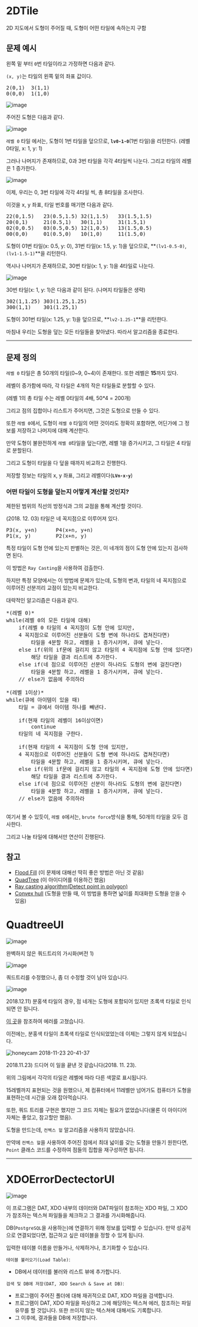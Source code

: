 # 2DTile

2D 지도에서 도형이 주어질 때, 도형이 어떤 타일에 속하는지 구함

## 문제 예시

왼쪽 밑 부터 `0`번 타일이라고 가정하면 다음과 같다.

`(x, y)`는 타일의 왼쪽 밑의 좌표 값이다.

<pre>
2(0,1)	3(1,1)
0(0,0)	1(1,0)
</pre>

![image](https://user-images.githubusercontent.com/26527826/48421740-6e882580-e7a0-11e8-816b-f76e8e1f7cbd.png)

주어진 도형은 다음과 같다.

![image](https://user-images.githubusercontent.com/26527826/48423325-bc525d00-e7a3-11e8-8c60-b0ac9d5390d9.png)

`레벨 0` 타일 에서는, 도형이 1번 타일을 덮으므로, **`lv0-1-0`**(1번 타일)을 리턴한다. (레벨 0타일, x: 1, y: 1)

그러나 나머지가 존재하므로, 0과 3번 타일을 각각 4타일씩 나눈다. 그리고 타일의 레벨은 1 증가한다.

![image](https://user-images.githubusercontent.com/26527826/48423332-c07e7a80-e7a3-11e8-82dc-e63ede80af63.png)

이제, 우리는 0, 3번 타일에 각각 4타일 씩, 총 8타일을 조사한다.

이것을 x, y 좌표, 타일 번호를 매기면 다음과 같다.

<pre>
22(0,1.5)	23(0.5,1.5)	32(1,1.5)	33(1.5,1.5)
20(0,1)		21(0.5,1)	30(1,1)		31(1.5,1)
02(0,0.5)	03(0.5,0.5)	12(1,0.5)	13(1.5,0.5)
00(0,0)		01(0.5,0)	10(1,0) 	11(1.5,0)
</pre>

도형이 01번 타일(x: 0.5, y: 0), 31번 타일(x: 1.5, y: 1)을 덮으므로, **`(lv1-0.5-0)`, `(lv1-1.5-1)`**을 리턴한다.

역시나 나머지가 존재하므로, 30번 타일(x: 1, y: 1)을 4타일로 나눈다.

![image](https://user-images.githubusercontent.com/26527826/48423341-c4aa9800-e7a3-11e8-97ce-694cb7004491.png)

30번 타일(x: 1, y: 1)은 다음과 같이 된다. (나머지 타일들은 생략)

<pre>
302(1,1.25)	303(1.25,1.25)
300(1,1)	301(1.25,1)
</pre>

도형이 301번 타일(x: 1.25, y: 1)을 덮으므로, **`lv2-1.25-1`**을 리턴한다.

마침내 우리는 도형을 덮는 모든 타일들을 찾아냈다. 따라서 알고리즘을 종료한다.

<hr>

## 문제 정의

`레벨 0` 타일은 총 50개의 타일(0\~9, 0\~4)이 존재한다. 또한 레벨은 **15**까지 있다.

레벨이 증가함에 따라, 각 타일은 4개의 작은 타일들로 분할할 수 있다.

(레벨 1의 총 타일 수는 레벨 0타일의 4배, 50*4 = 200개)

그리고 점의 집합이나 리스트가 주어지면, 그것은 도형으로 만들 수 있다.

또한 `레벨 0`에서, 도형이 `레벨 0` 타일의 어떤 것이라도 정확히 포함하면, 어딘가에 그 정보를 저장하고 나머지에 대해 계산한다.

만약 도형이 불완전하게 `레벨 0`타일을 덮는다면, 레벨 1을 증가시키고, 그 타일은 4 타일로 분할된다.

그리고 도형이 타일을 다 덮을 때까지 비교하고 진행한다.

저장할 정보는 타일의 x, y 좌표, 그리고 레벨이다(**`LVn-x-y`**)

### 어떤 타일이 도형을 덮는지 어떻게 계산할 것인지?

제한된 범위의 직선의 방정식과 그의 교점을 통해 계산할 것이다.

(2018. 12. 03) 타일은 네 꼭지점으로 이루어져 있다.

<pre>
P3(x, y+n)		P4(x+n, y+n)
P1(x, y)		P2(x+n, y)
</pre>

특정 타일이 도형 안에 있는지 판별하는 것은, 이 네개의 점이 도형 안에 있는지 검사하면 된다.

이 방법은 `Ray Casting`을 사용하여 검출한다.

하지만 특정 모양에서는 이 방법에 문제가 있는데, 도형의 변과, 타일의 네 꼭지점으로 이루어진 선분끼리 교점이 있는지 비교한다.

대략적인 알고리즘은 다음과 같다.

<pre>
*(레벨 0)*
while(레벨 0의 모든 타일에 대해)
	if(레벨 0 타일의 4 꼭지점이 도형 안에 있지만,
	4 꼭지점으로 이루어진 선분들이 도형 변에 하나라도 겹쳐진다면)
		타일을 4분할 하고, 레벨을 1 증가시키며, 큐에 넣는다.
	else if(위의 if문에 걸리지 않고 타일의 4 꼭지점에 도형 안에 있다면)
		해당 타일을 결과 리스트에 추가한다.
	else if(네 점으로 이루어진 선분이 하나라도 도형의 변에 걸친다면)
		타일을 4분할 하고, 레벨을 1 증가시키며, 큐에 넣는다.
	// else가 없음에 주의하라

*(레벨 1이상)*
while(큐에 아이템이 있을 때)
	타일 = 큐에서 아이템 하나를 빼낸다.
	
	if(현재 타일의 레벨이 16이상이면) 
		continue
	타일의 네 꼭지점을 구한다.
	
	if(현재 타일의 4 꼭지점이 도형 안에 있지만,
	4 꼭지점으로 이루어진 선분들이 도형 변에 하나라도 겹쳐진다면)
		타일을 4분할 하고, 레벨을 1 증가시키며, 큐에 넣는다.
	else if(위의 if문에 걸리지 않고 타일의 4 꼭지점에 도형 안에 있다면)
		해당 타일을 결과 리스트에 추가한다.
	else if(네 점으로 이루어진 선분이 하나라도 도형의 변에 걸친다면)
		타일을 4분할 하고, 레벨을 1 증가시키며, 큐에 넣는다.
	// else가 없음에 주의하라
	
</pre>

여기서 볼 수 있듯이, `레벨 0`에서는, `brute force`방식을 통해, 50개의 타일을 모두 검사한다.
	
그리고 나눌 타일에 대해서만 연산이 진행된다.


## 참고

- [Flood Fill](https://ko.wikipedia.org/wiki/%ED%94%8C%EB%9F%AC%EB%93%9C_%ED%95%84) (이 문제에 대해선 딱히 좋은 방법은 아닌 것 같음)
- [QuadTree](https://en.wikipedia.org/wiki/Quadtree) (이 아이디어를 이용하긴 했음)
- [Ray casting algorithm(Detect point in polygon)](https://en.wikipedia.org/wiki/Point_in_polygon)
- [Convex hull](https://en.wikipedia.org/wiki/Convex_hull_algorithms) (도형을 만들 때, 이 방법을 통하면 넓이를 최대화한 도형을 얻을 수 있음)

# QuadtreeUI

![image](https://user-images.githubusercontent.com/26527826/48673764-30b44400-eb88-11e8-8f62-f33f422e71a8.png)

완벽하지 않은 쿼드트리의 가시화(버전 1)

![image](https://user-images.githubusercontent.com/26527826/48693180-fbf1cc80-ec1b-11e8-9f93-ee299d3e8a7e.gif)

쿼드트리를 수정했으나, 좀 더 수정할 것이 남아 있습니다.

![image](https://user-images.githubusercontent.com/26527826/48844184-76694a80-eddc-11e8-82f7-f1ae6cf0fd3f.png)

2018.12.11) 분홍색 타일의 경우, 점 네개는 도형에 포함되어 있지만 초록색 타일로 인식되면 안 됩니다.

[이 곳](http://bowbowbow.tistory.com/17)을 참조하여 에러를 고쳤습니다. 

이전에는, 분홍색 타일이 초록색 타일로 인식되었었는데 이제는 그렇지 않게 되었습니다.

![honeycam 2018-11-23 20-41-37](https://user-images.githubusercontent.com/26527826/48941807-5cf10b80-ef60-11e8-9019-d8b7c5bdbf1f.gif)

2018.11.23) 드디어 이 일을 끝낸 것 같습니다(2018. 11. 23).

위의 그림에서 각각의 타일은 레벨에 따라 다른 색깔로 표시됩니다.

15레벨까지 표현되는 것을 원했으나, 제 컴퓨터에서 11레벨만 넘어가도 컴퓨터가 도형을 표현하는데 시간을 오래 잡아먹습니다.

또한, 쿼드 트리를 구현은 했지만 그 코드 자체는 필요가 없었습니다(물론 이 아이디어 자체는 좋았고, 참고할만 했음).

도형을 만드는데, `컨벡스 헐` 알고리즘을 사용하지 않았습니다.

만약에 `컨벡스 헐`을 사용하여 주어진 점에서 최대 넓이를 갖는 도형을 만들기 원한다면, `Point` 클래스 코드를 수정하여 점들의 집합을 재구성하면 됩니다.

<hr>

# XDOErrorDectectorUI

![image](https://user-images.githubusercontent.com/26527826/55279884-7a484300-5361-11e9-9dcb-34ebfaa04a91.png)

이 프로그램은 DAT, XDO 내부의 데이터와 DAT파일이 참조하는 XDO 파일, 그 XDO가 참조하는 텍스쳐 파일들을 체크하고 그 결과를 가시화해줍니다.

DB(`PostgreSQL`을 사용하는)에 연결하기 위해 정보를 입력할 수 있습니다. 만약 성공적으로 연결되었다면, 접근하고 싶은 테이블을 정할 수 있게 됩니다.

입력한 테이블 이름을 만들거나, 삭제하거나, 초기화할 수 있습니다. 

`테이블 불러오기(Load Table)`:

- DB에서 데이터를 불러와 리스트 뷰에 추가합니다.

`검색 및 DB에 저장(DAT, XDO Search & Save at DB)`:

- 프로그램이 주어진 폴더에 대해 재귀적으로 DAT, XDO 파일을 검색합니다.
- 프로그램이 DAT, XDO 파일을 파싱하고 그에 해당하는 텍스쳐 에러, 참조하는 파일 유무를 할 것입니다. 또한 쓰이지 않는 텍스쳐에 대해서도 기록합니다.
- 그 이후에, 결과들을 DB에 저장합니다.

